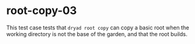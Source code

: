 
# root-copy-03

This test case tests that `dryad root copy` can copy a basic root
when the working directory is not the base of the garden,
and that the root builds.